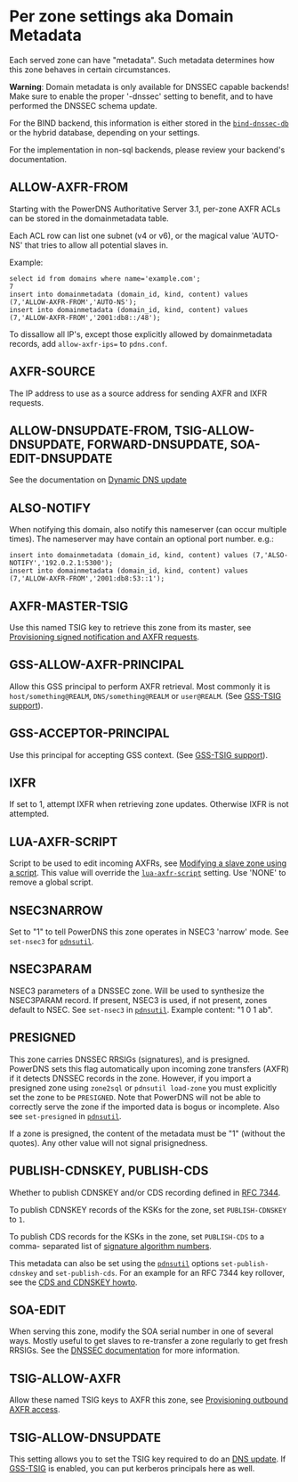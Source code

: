 # Per zone settings aka Domain Metadata
Each served zone can have "metadata". Such metadata determines how this zone
behaves in certain circumstances.

**Warning**: Domain metadata is only available for DNSSEC capable backends! Make
sure to enable the proper '-dnssec' setting to benefit, and to have performed
the DNSSEC schema update.

For the BIND backend, this information is either stored in the
[`bind-dnssec-db`](backend-bind.md) or the hybrid database, depending on your
settings.

For the implementation in non-sql backends, please review your backend's documentation.

## ALLOW-AXFR-FROM
Starting with the PowerDNS Authoritative Server 3.1, per-zone AXFR ACLs can be
stored in the domainmetadata table.

Each ACL row can list one subnet (v4 or v6), or the magical value 'AUTO-NS' that
tries to allow all potential slaves in.

Example:

```
select id from domains where name='example.com';
7
insert into domainmetadata (domain_id, kind, content) values (7,'ALLOW-AXFR-FROM','AUTO-NS');
insert into domainmetadata (domain_id, kind, content) values (7,'ALLOW-AXFR-FROM','2001:db8::/48');
```

To dissallow all IP's, except those explicitly allowed by domainmetadata records, add `allow-axfr-ips=` to `pdns.conf`.

## AXFR-SOURCE
The IP address to use as a source address for sending AXFR and IXFR requests.

## ALLOW-DNSUPDATE-FROM, TSIG-ALLOW-DNSUPDATE, FORWARD-DNSUPDATE, SOA-EDIT-DNSUPDATE
See the documentation on [Dynamic DNS update](dnsupdate.md)

## ALSO-NOTIFY
When notifying this domain, also notify this nameserver (can occur multiple times).
The nameserver may have contain an optional port number. e.g.:

```
insert into domainmetadata (domain_id, kind, content) values (7,'ALSO-NOTIFY','192.0.2.1:5300');
insert into domainmetadata (domain_id, kind, content) values (7,'ALLOW-AXFR-FROM','2001:db8:53::1');
```

## AXFR-MASTER-TSIG
Use this named TSIG key to retrieve this zone from its master, see
[Provisioning signed notification and AXFR requests](tsig.md#provisioning-signed-notification-and-axfr-requests).

## GSS-ALLOW-AXFR-PRINCIPAL
Allow this GSS principal to perform AXFR retrieval. Most commonly it is
`host/something@REALM`, `DNS/something@REALM` or `user@REALM`. (See
[GSS-TSIG support](tsig.md#gss-tsig-support)).

## GSS-ACCEPTOR-PRINCIPAL
Use this principal for accepting GSS context. (See [GSS-TSIG support](tsig.md#gss-tsig-support)).

## IXFR
If set to 1, attempt IXFR when retrieving zone updates. Otherwise IXFR is not attempted.

## LUA-AXFR-SCRIPT
Script to be used to edit incoming AXFRs, see [Modifying a slave zone using a script](modes-of-operation.md#modifying-a-slave-zone-using-a-script).
This value will override the [`lua-axfr-script`](settings.md#lua-axfr-scriptmaster) setting.
Use 'NONE' to remove a global script.

## NSEC3NARROW
Set to "1" to tell PowerDNS this zone operates in NSEC3 'narrow' mode. See
`set-nsec3` for [`pdnsutil`](dnssec.md#pdnsutil).

## NSEC3PARAM
NSEC3 parameters of a DNSSEC zone. Will be used to synthesize the NSEC3PARAM
record. If present, NSEC3 is used, if not present, zones default to NSEC. See
`set-nsec3` in [`pdnsutil`](dnssec.md#pdnsutil). Example content: "1 0 1 ab".

## PRESIGNED
This zone carries DNSSEC RRSIGs (signatures), and is presigned. PowerDNS sets
this flag automatically upon incoming zone transfers (AXFR) if it detects DNSSEC
records in the zone. However, if you import a presigned zone using `zone2sql` or
`pdnsutil load-zone` you must explicitly set the zone to be `PRESIGNED`. Note that
PowerDNS will not be able to correctly serve the zone if the imported data is
bogus or incomplete. Also see `set-presigned` in [`pdnsutil`](dnssec.md#pdnsutil).

If a zone is presigned, the content of the metadata must be "1" (without the
quotes). Any other value will not signal prisignedness.

## PUBLISH-CDNSKEY, PUBLISH-CDS
Whether to publish CDNSKEY and/or CDS recording defined in [RFC 7344](https://tools.ietf.org/html/rfc7344).

To publish CDNSKEY records of the KSKs for the zone, set `PUBLISH-CDNSKEY` to `1`.

To publish CDS records for the KSKs in the zone, set `PUBLISH-CDS` to a comma-
separated list of [signature algorithm numbers](http://www.iana.org/assignments/ds-rr-types/ds-rr-types.xhtml#ds-rr-types-1).

This metadata can also be set using the [`pdnsutil`](dnssec.md#pdnsutil) options
`set-publish-cdnskey` and `set-publish-cds`. For an example for an RFC 7344
key rollover, see the [CDS and CDNSKEY howto](howtos.md#cds-dnskey-key-rollover).

## SOA-EDIT
When serving this zone, modify the SOA serial number in one of several ways.
Mostly useful to get slaves to re-transfer a zone regularly to get fresh RRSIGs.
See the [DNSSEC documentation](dnssec.md#soa-edit-ensure-signature-freshness-on-slaves)
for more information.

## TSIG-ALLOW-AXFR
Allow these named TSIG keys to AXFR this zone, see [Provisioning outbound AXFR access](tsig.md#provisioning-outbound-axfr-access).

## TSIG-ALLOW-DNSUPDATE
This setting allows you to set the TSIG key required to do an [DNS update](dnsupdate.md). If
[GSS-TSIG](tsig.md#gss-tsig) is enabled, you can put kerberos principals here as well.
